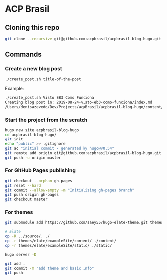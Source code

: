 # ACP Brasil

## Cloning this repo

```bash
git clone --recursive git@github.com:acpbrasil/acpbrasil-blog-hugo.git
```

## Commands

### Create a new blog post

```bash
./create_post.sh title-of-the-post
```

Example:

```bash
./create_post.sh Visto EB3 Como Funciona
Creating blog post in: 2019-08-24-visto-eb3-como-funciona/index.md
/Users/denisazevedo/Dev/Projects/acpBrasil/acpbrasil-blog-hugo/content/pt/blog/2019-08-24-visto-eb3-como-funciona/index.md created
```

### Start the project from the scratch

```bash
hugo new site acpbrasil-blog-hugo
cd acpbrasil-blog-hugo/
git init
echo "public" >> .gitignore
git ac "initial commit - generated by hugo@v0.54"
git remote add origin git@github.com:acpbrasil/acpbrasil-blog-hugo.git
git push -u origin master
```

### For GitHub Pages publishing

```bash
git checkout --orphan gh-pages
git reset --hard
git commit --allow-empty -m "Initializing gh-pages branch"
git push origin gh-pages
git checkout master
```

### For themes

```bash
git submodule add https://github.com/saey55/hugo-elate-theme.git themes/elate

# Elate
cp -R ../source/. ./
cp -r themes/elate/exampleSite/content/ ./content/
cp -r themes/elate/exampleSite/static/ ./static/

hugo server -D

git add .
git commit -m "add theme and basic info"
git push
```
